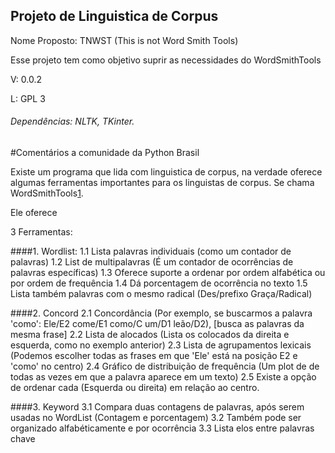 ## Projeto de Linguistica de Corpus

Nome Proposto: TNWST (This is not Word Smith Tools)

Esse projeto tem como objetivo suprir as necessidades do WordSmithTools

V: 0.0.2

L: GPL 3

###### Dependências: NLTK, TKinter.



#Comentários a comunidade da Python Brasil

Existe um programa que lida com linguistica de corpus, na verdade oferece algumas ferramentas importantes para os linguistas de corpus. Se chama WordSmithTools[1]. 

Ele oferece

3 Ferramentas:

  ####1. Wordlist:
    1.1 Lista palavras individuais (como um contador de palavras)
    1.2 List de multipalavras (É um contador de ocorrências de palavras específicas)
    1.3 Oferece suporte a ordenar por ordem alfabética ou por ordem de frequência
    1.4 Dá porcentagem de ocorrência no texto
    1.5 Lista também palavras com o mesmo radical (Des/prefixo Graça/Radical)

  ####2. Concord
    2.1 Concordância (Por exemplo, se buscarmos a palavra 'como': Ele/E2 come/E1 como/C um/D1 leão/D2), [busca as palavras da mesma frase]
    2.2 Lista de alocados (Lista os colocados da direita e esquerda, como no exemplo anterior)
    2.3 Lista de agrupamentos lexicais (Podemos escolher todas as frases em que 'Ele' está na posição E2 e 'como' no centro)
    2.4 Gráfico de distribuição de frequência (Um plot de de todas as vezes em que a palavra aparece em um texto)
    2.5 Existe a opção de ordenar cada (Esquerda ou direita) em relação ao centro.

  ####3. Keyword
    3.1 Compara duas contagens de palavras, após serem usadas no WordList (Contagem e porcentagem)
    3.2 Também pode ser organizado alfabéticamente e por ocorrência
    3.3 Lista elos entre palavras chave

[1]:http://www.lexically.net/wordsmith/
